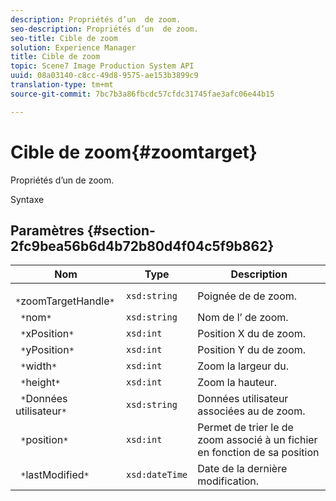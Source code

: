 ```yaml
---
description: Propriétés d’un  de zoom.
seo-description: Propriétés d’un  de zoom.
seo-title: Cible de zoom
solution: Experience Manager
title: Cible de zoom
topic: Scene7 Image Production System API
uuid: 08a03140-c8cc-49d8-9575-ae153b3899c9
translation-type: tm+mt
source-git-commit: 7bc7b3a86fbcdc57cfdc31745fae3afc06e44b15

---
```



# Cible de zoom{#zoomtarget}

Propriétés d’un  de zoom.

Syntaxe

## Paramètres {#section-2fc9bea56b6d4b72b80d4f04c5f9b862}

| Nom | Type | Description |
|---|---|---|
| ` *`zoomTargetHandle`*` | `xsd:string` | Poignée de  de zoom. |
| ` *`nom`*` | `xsd:string` | Nom de l’ de zoom. |
| ` *`xPosition`*` | `xsd:int` | Position X du de zoom. |
| ` *`yPosition`*` | `xsd:int` | Position Y du de zoom. |
| ` *`width`*` | `xsd:int` | Zoom  la largeur du. |
| ` *`height`*` | `xsd:int` | Zoom  la hauteur. |
| ` *`Données utilisateur`*` | `xsd:string` | Données utilisateur associées au  de zoom. |
| ` *`position`*` | `xsd:int` | Permet de trier le de zoom associé à un fichier en fonction de sa position |
| ` *`lastModified`*` | `xsd:dateTime` | Date de la dernière modification. |

